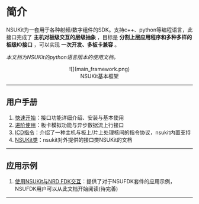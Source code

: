 # 简介

<div style="position: fixed; top: 90%; left: 90%">
<a href="#目录" style="text-decoration: none; display: none">返回目录</a>
</div>

NSUKit为一套用于各种射频/数字组件的SDK。支持c++、python等编程语言，此接口完成了 **主机对板级交互的层级抽象** ，目标是 **分割上层应用程序和多种多样的板级IO接口** ，可以实现 **一次开发、多板卡兼容** 。

_本文档为NSUKit的python语言版本的使用文档。_

<center>![](main_framework.png)</center>
<center>NSUKit基本框架</center>

---
## 用户手册
1. [快速开始](02_Quickstart.md)：接口功能详细介绍、安装与基本使用
2. [进阶使用](03_Professional.md)：板卡模拟功能与异步数据流上行接口
3. [ICD指令](04_ICDScheme.md)：介绍了一种主机与板上/片上处理核间的指令协议，nsukit内置支持
4. [NSUKit类](#nsukit.base_kit.NSUKit)：nsukit对外提供的接口类NSUKit的文档

---
## 应用示例
1. [使用NSUKit与NRD FDK交互](app/nrd_fdk.md)：提供了对于NSUFDK套件的应用示例，NSUFDK用户可以从此文档开始阅读(待完善)

---
